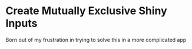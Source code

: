 # Create Mutually Exclusive Shiny Inputs
Born out of my frustration in trying to solve this in a more complicated app
